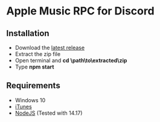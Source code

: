 # Apple Music RPC for Discord

## Installation
* Download the [latest release](https://github.com/N0chteil/Apple-Music-RPC/releases)
* Extract the zip file
* Open terminal and **cd \path\to\extracted\zip**
* Type **npm start**

## Requirements
* Windows 10
* [iTunes](https://www.microsoft.com/p/itunes/9pb2mz1zmb1s?rtc=1&activetab=pivot:overviewtab)
* [NodeJS](https://nodejs.org/en/) (Tested with 14.17)
